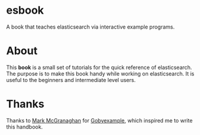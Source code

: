 # esbook
 A book that teaches elasticsearch via interactive example programs.
 
 
# About
  This **book** is a small set of tutorials for the quick reference of elasticsearch. The purpose is to make this book handy while working on elasticsearch. It is useful to the beginners and intermediate level users.

 
# Thanks
  Thanks to [Mark McGranaghan](https://github.com/mmcgrana) for [Gobyexample](https://gobyexample.com), which inspired me to write this handbook.
  
